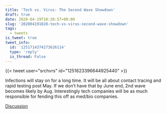 ```yaml
---
title: 'Tech vs. Virus: The Second Wave Showdown'
draft: true
date: 2020-04-19T10:28:57+00:00
slug: '202004191028-tech-vs-virus-second-wave-showdown'
tags:
  - tweets
is_tweet: true
tweet_info:
  id: '1251714374273626114'
  type: 'reply'
  is_thread: False
---
```




{{< tweet user="srchvrs" id="1251623396644925440" >}}

Infections will stay on for a long time. It will be all about contact tracing and rapid testing post May. If we don’t have that by June end, 2nd wave becomes likely by Aug. Interestingly tech companies will be as much responsible for fending this off as med/bio companies.

[Discussion](https://x.com/sytelus/status/1251714374273626114)
